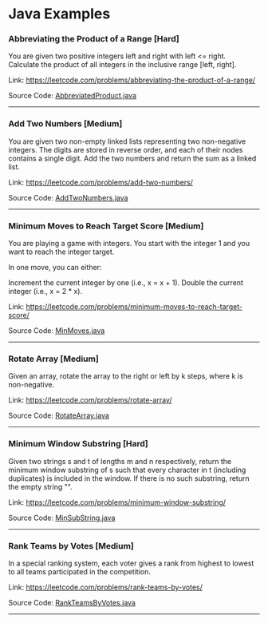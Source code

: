 # Java Examples

### Abbreviating the Product of a Range [Hard]

You are given two positive integers left and right with left <= right.    
Calculate the product of all integers in the inclusive range [left, right].

Link: https://leetcode.com/problems/abbreviating-the-product-of-a-range/

Source Code: [AbbreviatedProduct.java](examples/src/main/java/com/six311/leetcode/AbbreviateProduct.java)

<hr/> 

### Add Two Numbers [Medium]

You are given two non-empty linked lists representing two non-negative integers. 
The digits are stored in reverse order, and each of their nodes contains a single digit. Add the two numbers and return the sum as a linked list.

Link: https://leetcode.com/problems/add-two-numbers/

Source Code: [AddTwoNumbers.java](examples/src/main/java/com/six311/leetcode/AddTwoNumbers.java)

<hr/>

### Minimum Moves to Reach Target Score [Medium]

You are playing a game with integers. You start with the integer 1 and you want to reach the integer target.

In one move, you can either:

Increment the current integer by one (i.e., x = x + 1).
Double the current integer (i.e., x = 2 * x).

Link: https://leetcode.com/problems/minimum-moves-to-reach-target-score/

Source Code: [MinMoves.java](examples/src/main/java/com/six311/leetcode/MinMoves.java)

<hr/>

### Rotate Array [Medium]

Given an array, rotate the array to the right or left by k steps, where k is non-negative.

Link: https://leetcode.com/problems/rotate-array/

Source Code: [RotateArray.java](examples/src/main/java/com/six311/leetcode/RotateArray.java)

<hr/> 

### Minimum Window Substring [Hard]

Given two strings s and t of lengths m and n respectively, return the minimum 
window substring of s such that every character in t (including duplicates) is included in the window. If there is no such substring, return the empty string "".

Link: https://leetcode.com/problems/minimum-window-substring/

Source Code: [MinSubString.java](examples/src/main/java/com/six311/leetcode/mw/MinSubString.java)

<hr/> 

### Rank Teams by Votes [Medium]

In a special ranking system, each voter gives a rank from highest to lowest to all 
teams participated in the competition.

Link: https://leetcode.com/problems/rank-teams-by-votes/

Source Code: [RankTeamsByVotes.java](examples/src/main/java/com/six311/leetcode/rt/RankTeamsByVotes.java)

<hr/> 
